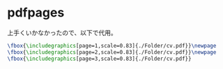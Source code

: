 # pdfpages
上手くいかなかったので、以下で代用。
```tex
\fbox{\includegraphics[page=1,scale=0.83]{./Folder/cv.pdf}}\newpage
\fbox{\includegraphics[page=2,scale=0.83]{./Folder/cv.pdf}}\newpage
\fbox{\includegraphics[page=3,scale=0.83]{./Folder/cv.pdf}}
```
